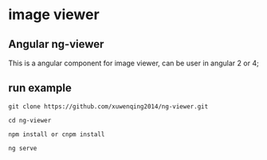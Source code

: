 # image viewer

## Angular ng-viewer

This is a angular component for image viewer, can be user in angular 2 or 4;  

## run example
`git clone https://github.com/xuwenqing2014/ng-viewer.git`  

`cd ng-viewer`  

`npm install or cnpm install`  

`ng serve`  

